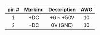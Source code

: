 | **pin #** | **Marking** | **Description** | **AWG** |
| :---: | :---: | :---: | :---: |
| 1 | +DC | +6 ~ +50V | 10 |
| 2 | -DC | 0V (GND) | 10 |

